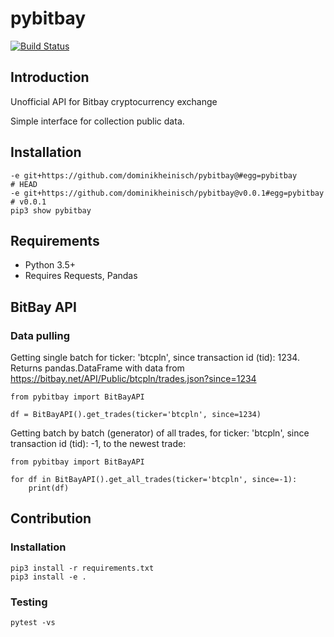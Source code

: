 # pybitbay

[![Build Status](https://github.com/dominikheinisch/pybitbay/workflows/Python%20package/badge.svg)](https://github.com/dominikheinisch/pybitbay/actions?query=workflow%3A"Python+package")

## Introduction

Unofficial API for Bitbay cryptocurrency exchange

Simple interface for collection public data.

## Installation
    
    -e git+https://github.com/dominikheinisch/pybitbay@#egg=pybitbay                         # HEAD
    -e git+https://github.com/dominikheinisch/pybitbay@v0.0.1#egg=pybitbay                   # v0.0.1
    pip3 show pybitbay

## Requirements

* Python 3.5+
* Requires Requests, Pandas

## BitBay API

### Data pulling

Getting single batch for ticker: 'btcpln', since transaction id (tid): 1234.
Returns pandas.DataFrame with data from https://bitbay.net/API/Public/btcpln/trades.json?since=1234

    from pybitbay import BitBayAPI

    df = BitBayAPI().get_trades(ticker='btcpln', since=1234)

Getting batch by batch (generator) of all trades, for ticker: 'btcpln', since transaction id (tid): -1, to the newest trade:

    from pybitbay import BitBayAPI

    for df in BitBayAPI().get_all_trades(ticker='btcpln', since=-1):
        print(df)

## Contribution

### Installation

    pip3 install -r requirements.txt
    pip3 install -e .

### Testing

    pytest -vs
